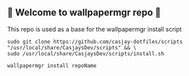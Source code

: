 ## 👋 Welcome to wallpapermgr repo 👋  
  
This repo is used as a base for the wallpapermgr install script
  
```shell
sudo git clone https://github.com/casjay-dotfiles/scripts "/usr/local/share/CasjaysDev/scripts" && \
sudo /usr/local/share/CasjaysDev/scripts/install.sh
```
  
```shell
wallpapermgr install repoName
```
